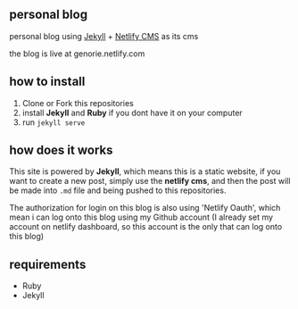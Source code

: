 ## personal blog
personal blog using [Jekyll](https://jekyllrb.com/) + [Netlify CMS](https://www.netlifycms.org/) as its cms

the blog is live at genorie.netlify.com

## how to install 
1. Clone or Fork this repositories
2. install **Jekyll** and **Ruby** if you dont have it on your computer
3. run `jekyll serve`

## how does it works
This site is powered by **Jekyll**, which means this is a static website, if you want to create a new post, simply use the **netlify cms**, and then the post will be made into `.md` file and being pushed to this repositories.

The authorization for login on this blog is also using 'Netlify Oauth', which mean i can log onto this blog using my Github account (I already set my account on netlify dashboard, so this account is the only that can log onto this blog)

## requirements
- Ruby
- Jekyll




